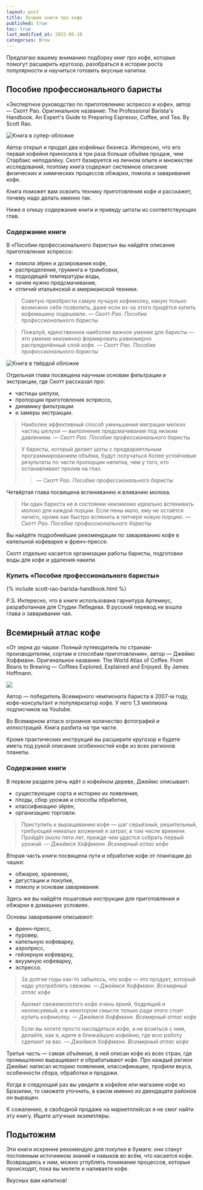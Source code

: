 ```yaml
---
layout: post
title: Лучшие книги про кофе
published: true
toc: true
last_modified_at: 2022-05-10
categories: Brew
---
```


Предлагаю вашему вниманию подборку книг про кофе, которые помогут расширить кругозор, 
разобраться в истории роста популярности и научиться готовить вкусные напитки.

## Пособие профессионального баристы

«Экспертное руководство по приготовлению эспрессо и кофе», автор — Скотт Рао. 
Оригинальное название: The Professional Barista's Handbook. An Expert's Guide to Preparing Espresso, Coffee, and Tea. By Scott Rao.

![Книга в супер-обложке](../../../images/scott-rao-barista-handbook-super.webp)

Автор открыл и продал два кофейных бизнеса.
Интересно, что его первая кофейня приносила в три раза больше объёма продаж, чем Старбакс неподалёку.
Скотт базируется на личном опыте и множестве исследований, поэтому книга содержит системное описание физических и химических процессов обжарки, помола и заваривания кофе.

Книга поможет вам освоить технику приготовления кофе и расскажет, почему надо делать именно так.

Ниже я опишу содержание книги и приведу цитаты из соответствующих глав.

### Содержание книги

В «Пособии профессионального баристы» вы найдёте описание приготовления эспрессо:
- помола зёрен и дозирования кофе, 
- распределения, груминга и трамбовки,
- подходящей температуры воды,
- зачем нужно предсмачивание,
- отличий итальянской и американской техники.

> Советую приобрести самую лучшую кофемолку, какую только возможно себе позволить, даже если из-за этого придётся купить кофемашину подешевле.
> _— Скотт Рао. Пособие профессионального баристы_

> Пожалуй, единственное наиболее важное умение для баристы — это умение неизменно формировать равномерно распределённый слой кофе.
> _— Скотт Рао. Пособие профессионального баристы_

![Книга в твёрдой обложке](../../../images/scott-rao-barista-handbook.webp)


Отдельная глава посвящена научным основам фильтрации и экстракции, где Скотт рассказал про:
- частицы шелухи,
- пропорции приготовления эспрессо,
- динамику фильтрации
- и замеры экстракции.

> Наиболее эффективный способ уменьшения миграции мелких частиц шелухи — выполнение предсмачивания под низким давлением.
> _— Скотт Рао. Пособие профессионального баристы_


> У баристы, который делает шоты с предвариетльным программированием объёма, будут получаться более устойчивые результаты по части пропорции напитка, чем у того, кто останавливает пролив на глаз.
> > _— Скотт Рао. Пособие профессионального баристы_

Четвёртая глава посвящена вспениванию и вливанию молока.

> Ни один бариста не в состоянии неизменно идеально вспенивать молоко для каждой порции.
> Если пены мало, ему не остаётся ничего, кроме как быстро вспенить в питчере новую порцию.
> _— Скотт Рао. Пособие профессионального баристы_

Вы найдёте подробнейшие рекомендации по завариванию кофе в капельной кофеварке и френч-прессе.

Скотт отдельно касается организации работы баристы, подготовки воды для кофе и удаления накипи.

### Купить «Пособие профессионального баристы»

{% include scott-rao-barista-handbook.html %}

P.S. Интересно, что в книге использована гарнитура Артемиус, разработанная для Студии Лебедева.
В русский перевод не вошла глава о заваривании чая.

## Всемирный атлас кофе

«От зерна до чашки: Полный путеводитель по странам-производителям, сортам и способам приготовления», автор — Джеймс Хоффманн.
Оригинальное название: The World Atlas of Coffee. From Beans to Brewing — Coffees Explored, Explained and Enjoyed. By James Hoffmann.

![](../../../images/james-hoffman-atlas.webp)

Автор — победитель Всемирного чемпионата бариста в 2007-м году, кофе-консультант и популяризатор кофе.
У него 1,3 миллиона подписчиков на Youtube.

Во Всемирном атласе огромное количество фотографий и иллюстраций. Книга разбита на три части.

Кроме практических инструкций вы расширите кругозор и будете иметь под рукой описание особенностей кофе из всех регионов планеты.

### Содержание книги

В первом разделе речь идёт о кофейном дереве, Джеймс описывает:
- существующие сорта и историю их появления,
- плоды, сбор урожая и способы обработки,
- классификацию зёрен,
- организацию торговли.

> Приступить к выращиванию кофе — шаг серьёзный, решительный, требующий немалых вложений и затрат, в том числе времени.
> Пройдёт около пяти лет, прежде чем удастся собрать первый урожай.
> _— Джеймся Хоффманн. Всемирный атлас кофе_

Вторая часть книги посвящена пути и обработке кофе от плантации до чашки:
- обжарке, хранению,
- дегустации и покупке,
- помолу и основам заваривания.

Здесь же вы найдёте пошаговые инструкции для приготовления и обжарки в домашних условиях.

Основы заваривания описывают:
- френч-пресс,
- пуровер,
- капельную кофеварку,
- аэропресс,
- гейзерную кофеварку,
- вкуумную кофеварку,
- эспрессо.

> За долгие годы как-то забылось, что кофе — это продукт, который надо употреблять свежим.
> _— Джеймся Хоффманн. Всемирный атлас кофе_


> Аромат свежемолотого кофе очень яркий, бодрящий и неописуемый, и в некотором смысле только ради этого стоит купить кофемолку.
> _— Джеймся Хоффманн. Всемирный атлас кофе_


> Если вы хотите просто насладиться кофе, а не возиться с ним, делайте, как я, идите в ближайшую кофейню, где всю работу сделают за вас.
> _— Джеймся Хоффманн. Всемирный атлас кофе_

Третья часть — самая объёмная, в ней описан кофе из всех стран, где промышленно выращивают и обрабатывают кофе.
Про каждый регион Джеймс написал историю появления, классификацию, профили вкуса, особенности сбора, обработки и продажи.

Когда в следующий раз вы увидите в кофейне или магазине кофе из Бразилии, то сможете уточнить, в каком именно из двендацати районов он выращен.

К сожалению, в свободной продаже на маркетплейсах я не смог найти эту книгу. Ищите штучные экземпляры.

## Подытожим

Эти книги искренне рекомендую для покупки в бумаге: они станут постоянным источником знаний и навыков во всём, что касается кофе.
Возвращаясь к ним, можно углублять понимание процессов, которые происходят, пока вы мелете и наливаете кофе.

Вкусных вам напитков!